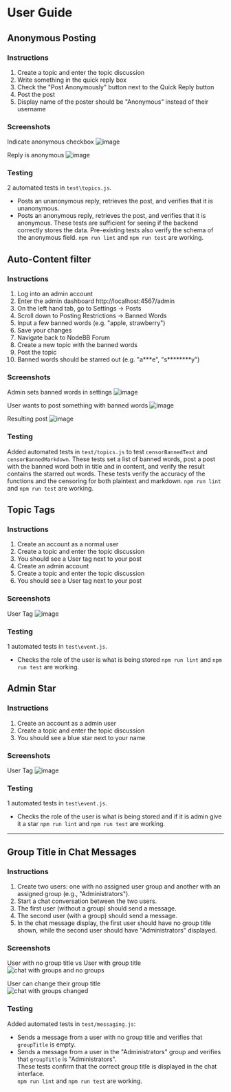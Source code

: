 # User Guide

## Anonymous Posting

### Instructions
1. Create a topic and enter the topic discussion
2. Write something in the quick reply box
3. Check the "Post Anonymously" button next to the Quick Reply button
4. Post the post
5. Display name of the poster should be "Anonymous" instead of their username

### Screenshots
Indicate anonymous checkbox
![image](https://github.com/user-attachments/assets/f8a48aab-8494-4c8a-8769-9e3558d54c0d)

Reply is anonymous
![image](https://github.com/user-attachments/assets/ea93e48b-66ba-425f-ba2e-33bce61117ef)

### Testing
2 automated tests in `test\topics.js`.
- Posts an unanonymous reply, retrieves the post, and verifies that it is unanonymous.
- Posts an anonymous reply, retrieves the post, and verifies that it is anonymous.
These tests are sufficient for seeing if the backend correctly stores the data. Pre-existing tests also verify the schema of the anonymous field.
`npm run lint` and `npm run test` are working.

## Auto-Content filter

### Instructions
1. Log into an admin account
2. Enter the admin dashboard http://localhost:4567/admin
3. On the left hand tab, go to Settings -> Posts
4. Scroll down to Posting Restrictions -> Banned Words
5. Input a few banned words (e.g. "apple, strawberry")
6. Save your changes
7. Navigate back to NodeBB Forum
8. Create a new topic with the banned words
9. Post the topic
10. Banned words should be starred out (e.g. "a\*\*\*e", "s\*\*\*\*\*\*\*\*y")

### Screenshots
Admin sets banned words in settings
![image](https://github.com/user-attachments/assets/c3db57dc-979b-458d-b1ba-c8c4b4026b94)

User wants to post something with banned words
![image](https://github.com/user-attachments/assets/8f4735b1-1aee-4ccd-b522-fc77e476969a)

Resulting post
![image](https://github.com/user-attachments/assets/d6181ede-5e53-4dc7-ad58-666976e47e15)


### Testing
Added automated tests in `test/topics.js` to test `censorBannedText` and `censorBannedMarkdown`.
These tests set a list of banned words, post a post with the banned word both in title and in content, and verify the result contains the starred out words.
These tests verify the accuracy of the functions and the censoring for both plaintext and markdown.
`npm run lint` and `npm run test` are working.


## Topic Tags

### Instructions
1. Create an account as a normal user
2. Create a topic and enter the topic discussion
3. You should see a User tag next to your post
4. Create an admin account
5. Create a topic and enter the topic discussion
6. You should see a User tag next to your post

### Screenshots
User Tag
![image](https://github.com/user-attachments/assets/3f3c869c-7b60-4ba0-b7e7-ee66165a5900)

### Testing
1 automated tests in `test\event.js`.
- Checks the role of the user is what is being stored
`npm run lint` and `npm run test` are working.


## Admin Star

### Instructions
1. Create an account as a admin user
2. Create a topic and enter the topic discussion
3. You should see a blue star next to your name

### Screenshots
User Tag
![image](https://github.com/user-attachments/assets/77530c9d-850c-458c-ac49-f50a5ce1fceb)

### Testing
1 automated tests in `test\event.js`.
- Checks the role of the user is what is being stored and if it is admin give it a star
`npm run lint` and `npm run test` are working.

---

## Group Title in Chat Messages

### Instructions
1. Create two users: one with no assigned user group and another with an assigned group (e.g., "Administrators").
2. Start a chat conversation between the two users.
3. The first user (without a group) should send a message.
4. The second user (with a group) should send a message.
5. In the chat message display, the first user should have no group title shown, while the second user should have "Administrators" displayed.

### Screenshots
User with no group title vs User with group title
![chat with groups and no groups](https://github.com/user-attachments/assets/e42e63b1-2cfc-4b75-afaa-1410e90d0f8f)


User can change their group title  
![chat with groups changed](https://github.com/user-attachments/assets/d43c86b4-fafa-4e08-aad2-71f45228ea3d)


### Testing
Added automated tests in `test/messaging.js`:  
- Sends a message from a user with no group title and verifies that `groupTitle` is empty.  
- Sends a message from a user in the "Administrators" group and verifies that `groupTitle` is "Administrators".  
These tests confirm that the correct group title is displayed in the chat interface.  
`npm run lint` and `npm run test` are working.  

